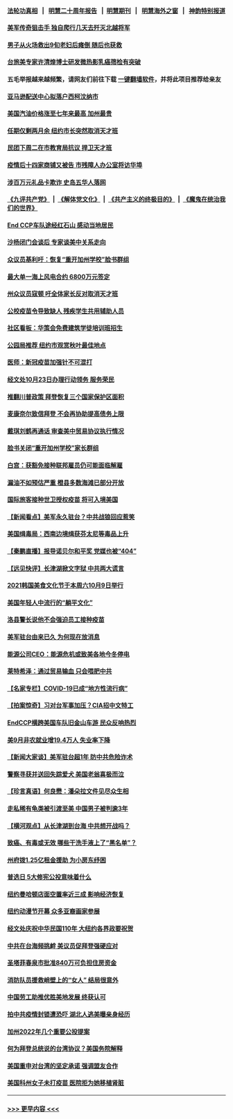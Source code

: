 #### [法轮功真相](https://github.com/gfw-breaker/truth/blob/master/README.md?t=0) &nbsp;&nbsp;|&nbsp;&nbsp; [明慧二十周年报告](https://github.com/gfw-breaker/mh-reports/blob/master/README.md?t=0) &nbsp;&nbsp;|&nbsp;&nbsp;[明慧期刊](https://github.com/gfw-breaker/mh-qikan) &nbsp;&nbsp;|&nbsp;&nbsp; [明慧海外之窗](https://github.com/gfw-breaker/mh-news/blob/master/README.md?t=0) &nbsp;&nbsp;|&nbsp;&nbsp; [神韵特别报道](https://github.com/gfw-breaker/mh-news/blob/master/shenyun.md?t=0)
#### [美军传奇狙击手 独自爬行几天去歼灭北越将军](../pages/nsc412/n13292597.md?t=10091951) 
#### [男子从火场救出9旬老妇后瘫倒 随后也获救](../pages/nsc412/n13292311.md?t=10091951) 
#### [台旅美专家许清煌博士研发微热影乳癌筛检有突破](../pages/nsc412/n13292456.md?t=10091951) 
#### 五毛举报越来越频繁，请网友们前往下载 [一键翻墙软件](https://github.com/gfw-breaker/ssr-accounts)，并将此项目推荐给亲友
#### [亚马逊配送中心拟落户西柯汶纳市](../pages/nsc412/n13292387.md?t=10091951) 
#### [美国汽油价格涨至七年来最高 加州最贵](../pages/nsc412/n13292379.md?t=10091951) 
#### [任期仅剩两月余 纽约市长突然取消天才班](../pages/nsc412/n13292279.md?t=10091951) 
#### [民团下周二在市教育局抗议 捍卫天才班](../pages/nsc412/n13292239.md?t=10091951) 
#### [疫情后十四家商铺又被告 市残障人办公室将访华埠](../pages/nsc412/n13292253.md?t=10091951) 
#### [涉百万元礼品卡欺诈 史岛五华人落网](../pages/nsc412/n13292247.md?t=10091951) 
#### [《九评共产党》](https://github.com/begood0513/9ping.md/blob/master/README.md) &nbsp;|&nbsp; [《解体党文化》](../../../../jtdwh.md/blob/master/README.md)  &nbsp;|&nbsp; [《共产主义的终极目的》](../../../../gczydzjmd.md/blob/master/README.md) &nbsp;|&nbsp; [《魔鬼在统治我们的世界》](../../../../mgztzwmdsj.md/blob/master/README.md) 
#### [End CCP车队途经红石山 感动当地居民](../pages/nsc412/n13292230.md?t=10091951) 
#### [沙杨闭门会谈后 专家谈美中关系走向](../pages/nsc412/n13291699.md?t=10091951) 
#### [众议员基利吁：恢复“重开加州学校”脸书群组](../pages/nsc412/n13292163.md?t=10091951) 
#### [最大单一海上风电合约 6800万元签定](../pages/nsc412/n13292236.md?t=10091951) 
#### [州众议员寇顿 吁全体家长反对取消天才班](../pages/nsc412/n13292244.md?t=10091951) 
#### [公校疫苗令导致缺人 残疾学生共用辅助人员](../pages/nsc412/n13292261.md?t=10091951) 
#### [社区看板：华策会免费建筑学徒培训班招生](../pages/nsc412/n13292267.md?t=10091951) 
#### [公园局推荐 纽约市观赏秋叶最佳地点](../pages/nsc412/n13292269.md?t=10091951) 
#### [医师：新冠疫苗加强针不可混打](../pages/nsc412/n13292284.md?t=10091951) 
#### [经文处10月23日办理行动领务 服务荣民](../pages/nsc412/n13292289.md?t=10091951) 
#### [推翻川普政策 拜登恢复三个国家保护区面积](../pages/nsc412/n13292220.md?t=10091951) 
#### [麦康奈尔致信拜登 不会再协助提高债务上限](../pages/nsc412/n13292017.md?t=10091951) 
#### [戴琪刘鹤再通话 审查美中贸易协议执行情况](../pages/nsc412/n13292045.md?t=10091951) 
#### [脸书关闭“重开加州学校”家长群组](../pages/nsc412/n13292065.md?t=10091951) 
#### [白宫：获豁免接种联邦雇员仍可能面临解雇](../pages/nsc412/n13291629.md?t=10091951) 
#### [漏油不如预估严重 橙县多数海滩已部分开放](../pages/nsc412/n13291992.md?t=10091951) 
#### [国际旅客接种世卫授权疫苗 将可入境美国](../pages/nsc412/n13291860.md?t=10091951) 
#### [【新闻看点】美军永久驻台？中共战狼回应惹笑](../pages/nsc412/n13291643.md?t=10091951) 
#### [美国缉毒局：西南边境缉获芬太尼等毒品上升](../pages/nsc412/n13291706.md?t=10091951) 
#### [【秦鹏直播】报导诺贝尔和平奖 党媒也被“404”](../pages/nsc412/n13291722.md?t=10091951) 
#### [【远见快评】长津湖掀文字狱 中共两大谎言](../pages/nsc412/n13291720.md?t=10091951) 
#### [2021韩国美食文化节于本周六10月9日举行](../pages/nsc412/n13291798.md?t=10091951) 
#### [美国年轻人中流行的“躺平文化”](../pages/nsc412/n13291035.md?t=10091951) 
#### [洛县警长说他不会强迫员工接种疫苗](../pages/nsc412/n13291757.md?t=10091951) 
#### [美军驻台由来已久 为何现在放消息](../pages/nsc412/n13291689.md?t=10091951) 
#### [能源公司CEO：能源危机或致美各地今冬停电](../pages/nsc412/n13291697.md?t=10091951) 
#### [莱特希泽：通过贸易输血 只会喂肥中共](../pages/nsc412/n13291582.md?t=10091951) 
#### [【名家专栏】COVID-19已成“地方性流行病”](../pages/nsc412/n13291040.md?t=10091951) 
#### [【拍案惊奇】习对台军事加压？CIA招中文特工](../pages/nsc412/n13291460.md?t=10091951) 
#### [EndCCP横跨美国车队旧金山车游 民众反响热烈](../pages/nsc412/n13289842.md?t=10091951) 
#### [美9月非农就业增19.4万人 失业率下降](../pages/nsc412/n13291250.md?t=10091951) 
#### [【新闻大家谈】美军驻台超1年 防中共危险诈术](../pages/nsc412/n13290981.md?t=10091951) 
#### [警察寻获并送回失踪爱犬 美国老翁喜极而泣](../pages/nsc412/n13290543.md?t=10091951) 
#### [【珍言真语】何良懋：潘朵拉文件见尽众生相](../pages/nsc412/n13290078.md?t=10091951) 
#### [走私稀有龟类被引渡至美 中国男子被判逾3年](../pages/nsc412/n13290249.md?t=10091951) 
#### [【横河观点】从长津湖到台海 中共想开战吗？](../pages/nsc412/n13289263.md?t=10091951) 
#### [致癌、有毒或无效 哪些干洗手液上了“黑名单”？](../pages/nsc412/n13287053.md?t=10091951) 
#### [州府拨1.25亿租金援助 为小房东纾困](../pages/nsc412/n13289835.md?t=10091951) 
#### [普选日 5大修宪公投意味着什么](../pages/nsc412/n13289817.md?t=10091951) 
#### [纽约曼哈顿店面空置率近三成 影响经济恢复](../pages/nsc412/n13289826.md?t=10091951) 
#### [纽约动漫节开幕 众多亚裔画家参展](../pages/nsc412/n13289805.md?t=10091951) 
#### [经文处庆祝中华民国110年  大纽约各界政要祝贺](../pages/nsc412/n13289780.md?t=10091951) 
#### [中共在台海频挑衅 美议员促拜登强硬应对](../pages/nsc412/n13289729.md?t=10091951) 
#### [圣塔菲春泉市批准840万可负担住房资金](../pages/nsc412/n13289982.md?t=10091951) 
#### [消防队员援救峭壁上的“女人” 结局很意外](../pages/nsc412/n13289897.md?t=10091951) 
#### [中国劳工助推优胜美地发展 终获认可](../pages/nsc412/n13289938.md?t=10091951) 
#### [拍中共疫情封锁遭恐吓 湖北人逃美曝亲身经历](../pages/nsc412/n13289570.md?t=10091951) 
#### [加州2022年几个重要公投提案](../pages/nsc412/n13289754.md?t=10091951) 
#### [何为拜登总统说的台湾协议？美国务院解释](../pages/nsc412/n13289478.md?t=10091951) 
#### [美国重申对台湾的坚定承诺 强调盟友合作](../pages/nsc412/n13289505.md?t=10091951) 
#### [美国科州女子未打疫苗 医院拒为她移植肾脏](../pages/nsc412/n13289316.md?t=10091951) 

----
#### [ >>> 更早内容 <<< ](../indexes/nsc412-earlier.md)
